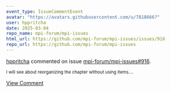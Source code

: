 ```yaml
---
event_type: IssueCommentEvent
avatar: "https://avatars.githubusercontent.com/u/7818666?"
user: hppritcha
date: 2025-03-04
repo_name: mpi-forum/mpi-issues
html_url: https://github.com/mpi-forum/mpi-issues/issues/916
repo_url: https://github.com/mpi-forum/mpi-issues
---
```


<a href='https://github.com/hppritcha' target='_blank'>hppritcha</a> commented on issue <a href='https://github.com/mpi-forum/mpi-issues/issues/916' target='_blank'>mpi-forum/mpi-issues#916</a>.

<small>I will see about reorganizing the chapter without using items....</small>

<a href='https://github.com/mpi-forum/mpi-issues/issues/916' target='_blank'>View Comment</a>